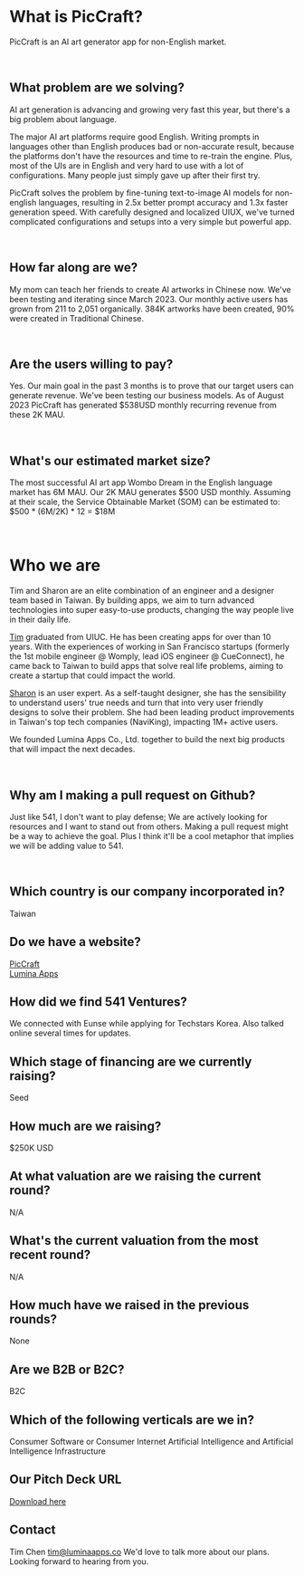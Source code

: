 # What is PicCraft?

PicCraft is an AI art generator app for non-English market.

<br/>

## What problem are we solving?

AI art generation is advancing and growing very fast this year, but there's a big problem about language.

The major AI art platforms require good English. Writing prompts in languages other than English produces bad or non-accurate result, because the platforms don't have the resources and time to re-train the engine. Plus, most of the UIs are in English and very hard to use with a lot of configurations. Many people just simply gave up after their first try.

PicCraft solves the problem by fine-tuning text-to-image AI models for non-english languages, resulting in 2.5x better prompt accuracy and 1.3x faster generation speed. With carefully designed and localized UIUX, we've turned complicated configurations and setups into a very simple but powerful app.

<br/>

## How far along are we?

My mom can teach her friends to create AI artworks in Chinese now.
We've been testing and iterating since March 2023. Our monthly active users has grown from 211 to 2,051 organically. 384K artworks have been created, 90% were created in Traditional Chinese.

<br/>

## Are the users willing to pay?

Yes. Our main goal in the past 3 months is to prove that our target users can generate revenue.
We've been testing our business models. As of August 2023 PicCraft has generated $538USD monthly recurring revenue from these 2K MAU.

<br/>

## What's our estimated market size?

The most successful AI art app Wombo Dream in the English language market has 6M MAU.
Our 2K MAU generates $500 USD monthly.
Assuming at their scale, the Service Obtainable Market (SOM) can be estimated to:
$500 * (6M/2K) * 12 = $18M

<br/>

# Who we are

Tim and Sharon are an elite combination of an engineer and a designer team based in Taiwan. By building apps, we aim to turn advanced technologies into super easy-to-use products, changing the way people live in their daily life.

[Tim](https://linkedin.com/in/timychen12) graduated from UIUC. He has been creating apps for over than 10 years. With the experiences of working in San Francisco startups (formerly the 1st mobile engineer @ Womply, lead iOS engineer @ CueConnect), he came back to Taiwan to build apps that solve real life problems, aiming to create a startup that could impact the world.

[Sharon](https://linkedin.com/in/sharonwu333) is an user expert. As a self-taught designer, she has the sensibility to understand users' true needs and turn that into very user friendly designs to solve their problem. She had been leading product improvements in Taiwan's top tech companies (NaviKing), impacting 1M+ active users.

We founded Lumina Apps Co., Ltd. together to build the next big products that will impact the next decades.

<br/>

## Why am I making a pull request on Github?

Just like 541, I don't want to play defense; We are actively looking for resources and I want to stand out from others. Making a pull request might be a way to achieve the goal. Plus I think it'll be a cool metaphor that implies we will be adding value to 541.

<br/>

## Which country is our company incorporated in?
Taiwan
<br/>

## Do we have a website?
[PicCraft](https://apps.apple.com/app/id1666809631)
<br/>
[Lumina Apps](https://luminaapps.co)
<br/>

## How did we find 541 Ventures?
We connected with Eunse while applying for Techstars Korea.
Also talked online several times for updates.
<br/>

## Which stage of financing are we currently raising?
Seed
<br/>

## How much are we raising?
$250K USD
<br/>

## At what valuation are we raising the current round?
N/A
<br/>

## What's the current valuation from the most recent round?
N/A
<br/>

## How much have we raised in the previous rounds?
None
<br/>

## Are we B2B or B2C?
B2C
<br/>

## Which of the following verticals are we in?
Consumer Software or Consumer Internet
Artificial Intelligence and Artificial Intelligence Infrastructure
<br/>

## Our Pitch Deck URL
[Download here](https://drive.google.com/file/d/150vbJIhxNsigoH80I5u09sTBVuw3gLSi/view?usp=share_link)
<br/>

## Contact

Tim Chen
[tim@luminaapps.co](mailto:tim@luminaapps.co)
We'd love to talk more about our plans. Looking forward to hearing from you.
<br/>
